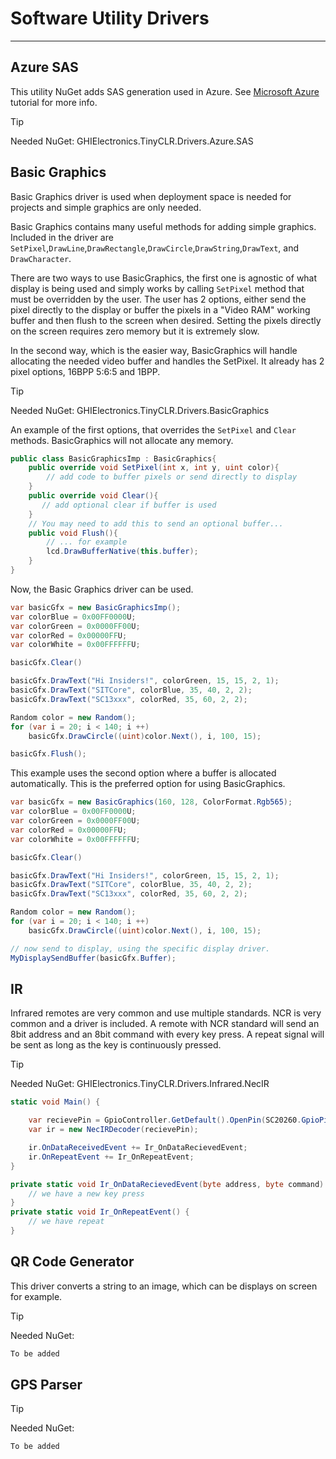# Software Utility Drivers
---

## Azure SAS
This utility NuGet adds SAS generation used in Azure. See [Microsoft Azure](../tutorials/azure.md) tutorial for more info.

>[!TIP]
>Needed NuGet: GHIElectronics.TinyCLR.Drivers.Azure.SAS

## Basic Graphics

Basic Graphics driver is used when deployment space is needed for projects and simple graphics are only needed. 

Basic Graphics contains many useful methods for adding simple graphics. Included in the driver are `SetPixel`,`DrawLine`,`DrawRectangle`,`DrawCircle`,`DrawString`,`DrawText`, and `DrawCharacter`.

There are two ways to use BasicGraphics, the first one is agnostic of what display is being used and simply works by calling `SetPixel` method that must be overridden by the user. The user has 2 options, either send the pixel directly to the display or buffer the pixels in a "Video RAM" working buffer and then flush to the screen when desired. Setting the pixels directly on the screen requires zero memory but it is extremely slow.

In the second way, which is the easier way, BasicGraphics will handle allocating the needed video buffer and handles the SetPixel. It already has 2 pixel options, 16BPP 5:6:5 and 1BPP.

>[!TIP]
>Needed NuGet: GHIElectronics.TinyCLR.Drivers.BasicGraphics

An example of the first options, that overrides the `SetPixel` and `Clear` methods. BasicGraphics will not allocate any memory.

```cs
public class BasicGraphicsImp : BasicGraphics{
    public override void SetPixel(int x, int y, uint color){
        // add code to buffer pixels or send directly to display
    }
    public override void Clear(){
       // add optional clear if buffer is used
    }
    // You may need to add this to send an optional buffer...
    public void Flush(){
        // ... for example
        lcd.DrawBufferNative(this.buffer);
    }
}
```

Now, the Basic Graphics driver can be used.

```cs
var basicGfx = new BasicGraphicsImp();
var colorBlue = 0x00FF0000U;
var colorGreen = 0x0000FF00U;
var colorRed = 0x00000FFU;
var colorWhite = 0x00FFFFFFU;

basicGfx.Clear()

basicGfx.DrawText("Hi Insiders!", colorGreen, 15, 15, 2, 1);
basicGfx.DrawText("SITCore", colorBlue, 35, 40, 2, 2);
basicGfx.DrawText("SC13xxx", colorRed, 35, 60, 2, 2);

Random color = new Random();
for (var i = 20; i < 140; i ++)
    basicGfx.DrawCircle((uint)color.Next(), i, 100, 15);

basicGfx.Flush();
```

This example uses the second option where a buffer is allocated automatically. This is the preferred option for using BasicGraphics.

```cs
var basicGfx = new BasicGraphics(160, 128, ColorFormat.Rgb565);
var colorBlue = 0x00FF0000U;
var colorGreen = 0x0000FF00U;
var colorRed = 0x00000FFU;
var colorWhite = 0x00FFFFFFU;

basicGfx.Clear()

basicGfx.DrawText("Hi Insiders!", colorGreen, 15, 15, 2, 1);
basicGfx.DrawText("SITCore", colorBlue, 35, 40, 2, 2);
basicGfx.DrawText("SC13xxx", colorRed, 35, 60, 2, 2);

Random color = new Random();
for (var i = 20; i < 140; i ++)
    basicGfx.DrawCircle((uint)color.Next(), i, 100, 15);

// now send to display, using the specific display driver.
MyDisplaySendBuffer(basicGfx.Buffer);

```

## IR

Infrared remotes are very common and use multiple standards. NCR is very common and a driver is included. A remote with NCR standard will send an 8bit address and an 8bit command with every key press. A repeat signal will be sent as long as the key is continuously pressed.

>[!TIP]
>Needed NuGet: GHIElectronics.TinyCLR.Drivers.Infrared.NecIR

```cs
static void Main() {

    var recievePin = GpioController.GetDefault().OpenPin(SC20260.GpioPin.PH6);
    var ir = new NecIRDecoder(recievePin);

    ir.OnDataReceivedEvent += Ir_OnDataRecievedEvent;            
    ir.OnRepeatEvent += Ir_OnRepeatEvent;
}

private static void Ir_OnDataRecievedEvent(byte address, byte command) {
    // we have a new key press
}
private static void Ir_OnRepeatEvent() {
    // we have repeat
}


```
## QR Code Generator
This driver converts a string to an image, which can be displays on screen for example.

>[!TIP]
>Needed NuGet:

```cs
To be added
```

## GPS Parser
>[!TIP]
>Needed NuGet:

```cs
To be added
```
